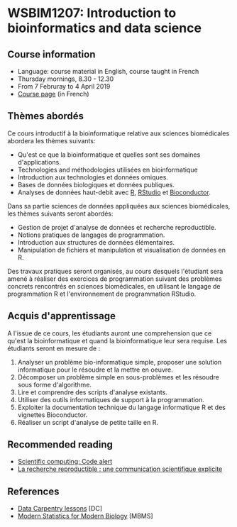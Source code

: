 # WSBIM1207: Introduction to bioinformatics and data science

## Course information

- Language: course material in English, course taught in French
- Thursday mornings, 8.30 - 12.30
- From 7 Februray to 4 April 2019
- [Course page](https://uclouvain.be/cours-2018-wsbim1207.html) (in French)


## Thèmes abordés

Ce cours introductif à la bioinformatique relative aux sciences
biomédicales abordera les thèmes suivants:

- Qu'est ce que la bioinformatique et quelles sont ses domaines
  d'applications.
- Technologies and méthodologies utilisées en bioinformatique
- Introduction aux technologies et données omiques.
- Bases de données biologiques et données publiques.
- Analyses de données haut-debit avec [R](https://www.r-project.org/),
  [RStudio](https://www.rstudio.com/) et
  [Bioconductor](https://bioconductor.org/).

Dans sa partie sciences de données appliquées aux sciences
biomédicales, les thèmes suivants seront abordés:

- Gestion de projet d'analyse de données et recherche reproductible.
- Notions pratiques de langages de programmation.
- Introduction aux structures de données élémentaires.
- Manipulation de fichiers et manipulation et visualisation de données
  en R.

Des travaux pratiques seront organisés, au cours desquels l'étudiant
sera amené à réaliser des exercices de programmation suivant des
problèmes concrets rencontrés en sciences biomédicales, en utilisant
le langage de programmation R et l'environnement de programmation
RStudio.

## Acquis d'apprentissage

A l'issue de ce cours, les étudiants auront une comprehension que ce
qu'est la bioinformatique et quand la bioinformatique leur sera
requise. Les étudiants seront en mesure de :

1. Analyser un problème bio-informatique simple, proposer une solution
   informatique pour le résoudre et la mettre en oeuvre.
2. Décomposer un problème simple en sous-problèmes et les résoudre
   sous forme d'algorithme.
3. Lire et comprendre des scripts d'analyse existants.
4. Utiliser des outils informatiques de support à la programmation.
5. Exploiter la documentation technique du langage informatique R et
   des vignettes Bioconductor.
6. Réaliser un script d'analyse de petite taille en R.


## Recommended reading

- [Scientific computing: Code alert](https://www.nature.com/naturejobs/science/articles/10.1038/nj7638-563a)
- [La recherche reproductible : une communication scientifique explicite](http://www.publications-sfds.fr/index.php/stat_soc/article/view/448)

## References

- [Data Carpentry lessons](https://datacarpentry.org/lessons/) [DC]
- [Modern Statistics for Modern Biology](http://web.stanford.edu/class/bios221/book/) [MBMS]
